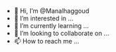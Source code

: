 - 👋 Hi, I’m @Manalhaggoud
- 👀 I’m interested in ...
- 🌱 I’m currently learning ...
- 💞️ I’m looking to collaborate on ...
- 📫 How to reach me ...

<!---
Manalhaggoud/Manalhaggoud is a ✨ special ✨ repository because its `README.md` (this file) appears on your GitHub profile.
You can click the Preview link to take a look at your changes.
--->
